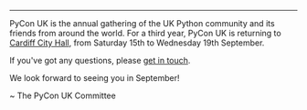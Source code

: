 ---

PyCon UK is the annual gathering of the UK Python community and its friends from around the world.
For a third year, PyCon UK is returning to [Cardiff City Hall](https://www.cardiffcityhall.com/), from Saturday 15th to Wednesday 19th September.

If you've got any questions, please <a href="/contact/">get in touch</a>.

We look forward to seeing you in September!

~ The PyCon UK Committee
